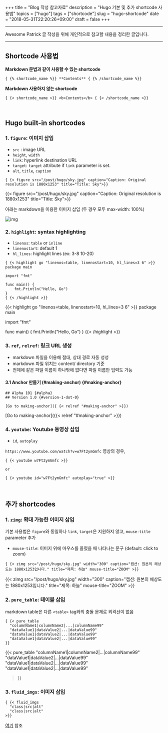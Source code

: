 +++
title = "Blog 작성 참고자료"
description = "Hugo 기본 및 추가 shortcode 사용법"
topics = ["hugo"]
tags = ["shortcode"]
slug = "hugo-shortcode"
date = "2018-05-31T22:20:26+09:00"
draft = false
+++

---

Awesome Patrick 글 작성을 위해 개인적으로 참고할 내용을 정리한 글입니다.

---

## Shortcode 사용법

**Markdown 문법과 같이 사용할 수 있는 shortcode**

```
{ {% shortcode_name %}} **Contents** { {% /shortcode_name %}}
```

**Markdown 사용하지 않는 shortcode**

```
{ {< shortcode_name >}} <b>Contents</b> { {< /shortcode_name >}}
```

<br>

## Hugo built-in shortcodes

### 1. `figure`: 이미지 삽입

- `src` : image URL
- `height`, `width`
- `link`: hyperlink destination URL
- `target`: `target` attribute if `link` parameter is set.
- `alt`, `title`, `caption`

```
{ {< figure src="/post/hugo/sky.jpg" caption="Caption: Original resolution is 1880x1253" title="Title: Sky">}}
```

{{< figure src="/post/hugo/sky.jpg" caption="Caption: Original resolution is 1880x1253" title="Title: Sky">}}

아래는 markdown을 이용한 이미지 삽입 (두 경우 모두 max-width: 100%)

![img](/post/hugo/sky.jpg)

### 2. `highlight`: syntax highlighting

- `linenos`: `table` or `inline`
- `linenostart`: default 1
- `hl_lines`: highlight lines (ex: 3-8 10-20)

```
{ {< highlight go "linenos=table, linenostart=10, hl_lines=3 6" >}}
package main

import "fmt"

func main() {
	fmt.Println("Hello, Go")
}
{ {< /highlight >}}
```

{{< highlight go "linenos=table, linenostart=10, hl_lines=3 6" >}}
package main

import "fmt"

func main() {
	fmt.Println("Hello, Go")
}
{{< /highlight >}}

### 3. `ref`, `relref`: 링크 URL 생성 

- markdown 파일을 이용해 절대, 상대 경로 자동 성성
- markdown 파일 위치는 content/ directory 기준
- 전체에 같은 파일 이름이 하나밖에 없다면 파일 이름만 입력도 가능

#### 3.1 Anchor 만들기 (#making-anchor) {#making-anchor}

```
## Alpha 101 {#alpha}
## Version 1.0 {#version-1-dot-0}
```

```
[Go to making-anchor]({ {< relref "#making-anchor" >}})
```

[Go to making-anchor]({{< relref "#making-anchor" >}})

### 4. `youtube`: Youtube 동영상 삽입

- `id`, `autoplay`

`https://www.youtube.com/watch?v=w7Ft2ymGmfc` 영상의 경우,

```
{ {< youtube w7Ft2ymGmfc >}}

or

{ {< youtube id="w7Ft2ymGmfc" autoplay="true" >}}
```

<br>

## 추가 shortcodes

### 1. `zimg`: 확대 가능한 이미지 삽입

기본 사용법은 `figure`와 동일하나 `link`, `target`은 지원하지 않고, `mouse-title` parameter 추가

- `mouse-title`: 이미지 위에 마우스를 올렸을 때 나타나는 문구 (default: click to zoom)

```
{ {< zimg src="/post/hugo/sky.jpg" width="300" caption="캡션: 원본의 해상도는 1880x1253입니다." title="제목: 하늘" mouse-title="ZOOM" >}}
```

{{< zimg src="/post/hugo/sky.jpg" width="300" caption="캡션: 원본의 해상도는 1880x1253입니다." title="제목: 하늘" mouse-title="ZOOM" >}}

### 2. `pure_table`: 테이블 삽입

markdown table은 다른 `<table>` tag와의 충돌 문제로 외곽선이 없음

```
{ {< pure_table
  "columnName1|columnName2|...|columnName99"
  "dataValue1|dataValue2|...|dataValue99"
  "dataValue1|dataValue2|...|dataValue99"
  "dataValue1|dataValue2|...|dataValue99"
}}
```

{{< pure_table
  "columnName1|columnName2|...|columnName99"
  "dataValue1|dataValue2|...|dataValue99"
  "dataValue1|dataValue2|...|dataValue99"
  "dataValue1|dataValue2|...|dataValue99"
>}}

### 3. `fluid_imgs`: 이미지 삽입

```
{ {< fluid_imgs
  "class|src|alt"
  "class|src|alt"
>}}
```

[여기](http://yoshiharuyamashita.com/post/hugo-shortcode-to-show-multiple-images/) 참조